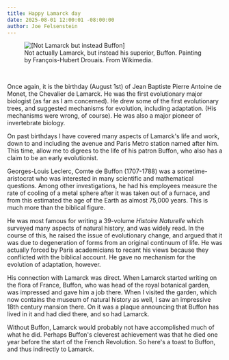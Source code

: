 ```yaml
---
title: Happy Lamarck day
date: 2025-08-01 12:00:01 -08:00:00
author: Joe Felsenstein
---
```


<figure><img src="/uploads/2025/Buffon2.jpeg" alt="[Not Lamarck but instead Buffon]"/><figcaption>Not actually Lamarck, but instead 
his superior, Buffon. Painting by François-Hubert Drouais. From Wikimedia.</figcaption></figure>

<p>&nbsp;</p>
</p>
Once again, it is the birthday (August 1st) of Jean Baptiste Pierre Antoine de Monet, the Chevalier de 
Lamarck.  He was the first evolutionary major biologist (as far as I am concerned).  He drew some of 
the first evolutionary trees, and suggested mechanisms for evolution, including adaptation. (His mechanisms 
were wrong, of course).  He was also a major pioneer of invertebrate biology.

On past birthdays I have covered many aspects of Lamarck's life and work, down to and including the 
avenue and Paris Metro station named after him.  This time, allow me to digrees to the life of 
his patron Buffon, who also has a claim to be an early evolutionist.

<!--more-->

Georges-Louis Leclerc, Comte de Buffon (1707-1788) was a sometime-aristocrat who was 
interested in many scientific and mathematical questions.  Among other investigations, he had 
his employees measure the rate of cooling of a metal sphere after it was taken out of a 
furnace, and from this estimated the age of the Earth as almost 75,000 years.  This is much 
more than the biblical figure.

He was most famous for writing a 39-volume _Histoire Naturelle_ which surveyed many 
aspects of natural history, and was widely read.  In the course of this, he raised the issue of evolutionary 
change, and argued that it was due to degeneration of forms from an original continuum of 
life.  He was actually forced by Paris academicians to recant his views because they 
conflicted with the biblical account.  He gave no mechanism for the evolution of adaptation, 
however.

His connection with Lamarck was direct.  When Lamarck started writing on the flora of 
France, Buffon, who was head of the royal botanical garden, was impressed and gave him 
a job there.  When I visited the garden, which now contains the museum of natural 
history as well, I saw an impressive 18th century mansion there.  On it was a 
plaque announcing that Buffon has lived in it and had died there, and so had Lamarck.

Without Buffon, Lamarck would probably not have accomplished much of what he did. 
Perhaps Buffon's cleverest achievement was that he died one year before the start 
of the French Revolution.  So here's a toast to Buffon, and thus indirectly to Lamarck.

